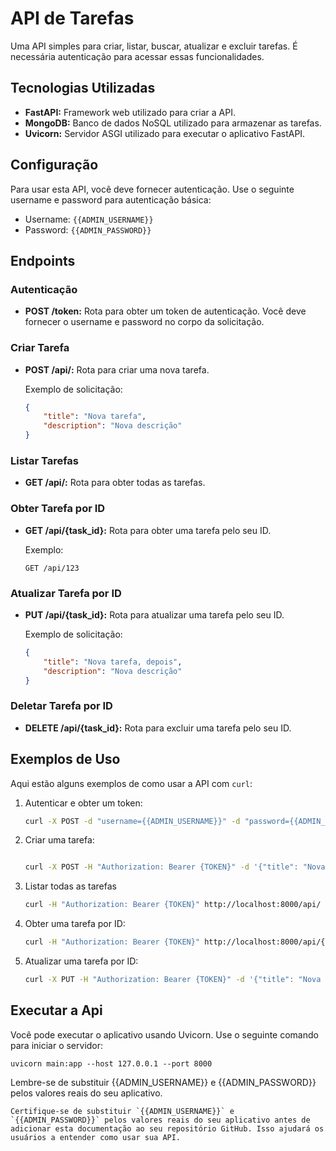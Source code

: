 # API de Tarefas

Uma API simples para criar, listar, buscar, atualizar e excluir tarefas. É necessária autenticação para acessar essas funcionalidades.

## Tecnologias Utilizadas

- **FastAPI:** Framework web utilizado para criar a API.
- **MongoDB:** Banco de dados NoSQL utilizado para armazenar as tarefas.
- **Uvicorn:** Servidor ASGI utilizado para executar o aplicativo FastAPI.


## Configuração

Para usar esta API, você deve fornecer autenticação. Use o seguinte username e password para autenticação básica:

- Username: `{{ADMIN_USERNAME}}`
- Password: `{{ADMIN_PASSWORD}}`

## Endpoints

### Autenticação

- **POST /token:** Rota para obter um token de autenticação. Você deve fornecer o username e password no corpo da solicitação.

### Criar Tarefa

- **POST /api/:** Rota para criar uma nova tarefa.

    Exemplo de solicitação:
    ```json
    {
        "title": "Nova tarefa",
        "description": "Nova descrição"
    }
    ```

### Listar Tarefas

- **GET /api/:** Rota para obter todas as tarefas.

### Obter Tarefa por ID

- **GET /api/{task_id}:** Rota para obter uma tarefa pelo seu ID.

    Exemplo:
    ```
    GET /api/123
    ```

### Atualizar Tarefa por ID

- **PUT /api/{task_id}:** Rota para atualizar uma tarefa pelo seu ID.

    Exemplo de solicitação:
    ```json
    {
        "title": "Nova tarefa, depois",
        "description": "Nova descrição"
    }
    ```

### Deletar Tarefa por ID

- **DELETE /api/{task_id}:** Rota para excluir uma tarefa pelo seu ID.

## Exemplos de Uso

Aqui estão alguns exemplos de como usar a API com `curl`:

1. Autenticar e obter um token:
   ```bash
   curl -X POST -d "username={{ADMIN_USERNAME}}" -d "password={{ADMIN_PASSWORD}}" http://localhost:8000/token


2. Criar uma tarefa:

    ```bash

    curl -X POST -H "Authorization: Bearer {TOKEN}" -d '{"title": "Nova tarefa", "description": "Nova descrição"}' http://localhost:8000/api/

    
3. Listar todas as tarefas

      ```bash
      curl -H "Authorization: Bearer {TOKEN}" http://localhost:8000/api/
      
4. Obter uma tarefa por ID:
    
    ```bash
    curl -H "Authorization: Bearer {TOKEN}" http://localhost:8000/api/{task_id}

5. Atualizar uma tarefa por ID:

    ```bash
    curl -X PUT -H "Authorization: Bearer {TOKEN}" -d '{"title": "Nova tarefa, depois", "description": "Nova descrição"}' http://localhost:8000/api/{task_id}

## Executar a Api 

Você pode executar o aplicativo usando Uvicorn. Use o seguinte comando para iniciar o servidor:

    
    uvicorn main:app --host 127.0.0.1 --port 8000
    
    
Lembre-se de substituir {{ADMIN_USERNAME}} e {{ADMIN_PASSWORD}} pelos valores reais do seu aplicativo.

    
    Certifique-se de substituir `{{ADMIN_USERNAME}}` e `{{ADMIN_PASSWORD}}` pelos valores reais do seu aplicativo antes de adicionar esta documentação ao seu repositório GitHub. Isso ajudará os usuários a entender como usar sua API.



